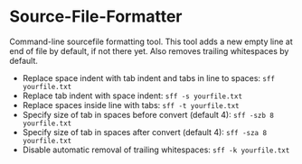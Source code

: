 # Source-File-Formatter
Command-line sourcefile formatting tool.
This tool adds a new empty line at end of file by default, if not there yet.
Also removes trailing whitespaces by default.

* Replace space indent with tab indent and tabs in line to spaces: `sff yourfile.txt`
* Replace tab indent with space indent: `sff -s yourfile.txt`
* Replace spaces inside line with tabs: `sff -t yourfile.txt`
* Specify size of tab in spaces before convert (default 4): `sff -szb 8 yourfile.txt`
* Specify size of tab in spaces after convert (default 4): `sff -sza 8 yourfile.txt`
* Disable automatic removal of trailing whitespaces: `sff -k yourfile.txt`
